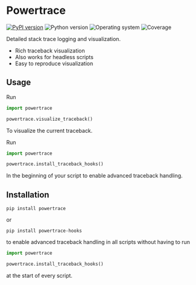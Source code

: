 # Powertrace
[![PyPI version](https://badge.fury.io/py/powertrace.svg)](https://badge.fury.io/py/powertrace)
![Python version](https://img.shields.io/badge/python-3.10+-brightgreen)
![Operating system](https://img.shields.io/badge/os-linux%20%7c%20macOS-brightgreen)
![Coverage](https://img.shields.io/badge/coverage-92%25-brightgreen)


Detailed stack trace logging and visualization.
* Rich traceback visualization
* Also works for headless scripts
* Easy to reproduce visualization

## Usage

Run
```python
import powertrace

powertrace.visualize_traceback()
```
To visualize the current traceback.

Run
```python
import powertrace

powertrace.install_traceback_hooks()
```
In the beginning of your script to enable advanced traceback handling.

## Installation
```shell
pip install powertrace
```

or

```shell
pip install powertrace-hooks
```
to enable advanced traceback handling in all scripts without having to run

```python
import powertrace

powertrace.install_traceback_hooks()
```

at the start of every script.
